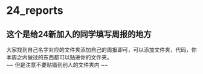 # 24_reports
## 这个是给24新加入的同学填写周报的地方
大家找到自己名字对应的文件夹添加自己的周报即可，可以添加文件夹，代码，你本周之内做过的东西都可以贴进你的文件夹。  
~~ 但是注意不要贴错到别人的文件夹内 ~~

